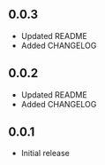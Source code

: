 ## 0.0.3

- Updated README
- Added CHANGELOG

## 0.0.2

- Updated README
- Added CHANGELOG

## 0.0.1

- Initial release
